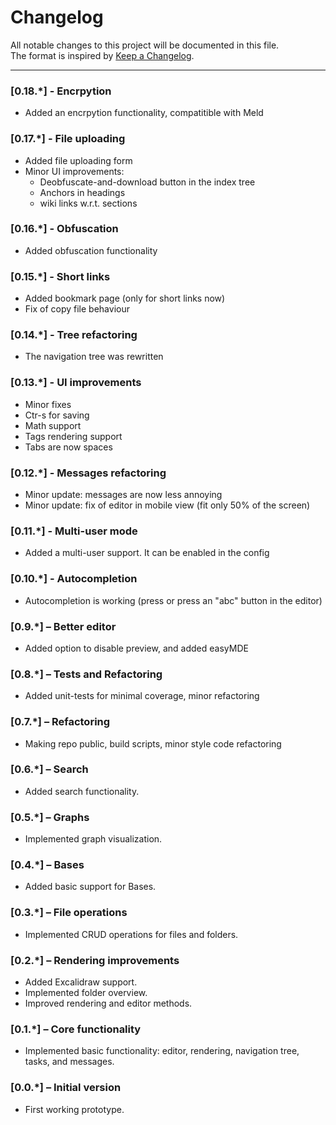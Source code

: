 # Changelog

All notable changes to this project will be documented in this file.  
The format is inspired by [Keep a Changelog](https://keepachangelog.com/en/1.0.0/).  

---
### [0.18.*] - Encrpytion
- Added an encrpytion functionality, compatitible with Meld

### [0.17.*] - File uploading
- Added file uploading form
- Minor UI improvements:
  - Deobfuscate-and-download button in the index tree
  - Anchors in headings
  - wiki links w.r.t. sections

### [0.16.*] - Obfuscation
- Added obfuscation functionality 

### [0.15.*] - Short links
- Added bookmark page (only for short links now)
- Fix of copy file behaviour 

### [0.14.*] - Tree refactoring
- The navigation tree was rewritten

### [0.13.*] - UI improvements
- Minor fixes
- Ctr-s for saving
- Math support 
- Tags rendering support
- Tabs are now spaces 

### [0.12.*] - Messages refactoring
- Minor update: messages are now less annoying
- Minor update: fix of editor in mobile view (fit only 50% of the screen)

### [0.11.*] - Multi-user mode
- Added a multi-user support. It can be enabled in the config

### [0.10.*] - Autocompletion
- Autocompletion is working (press <tab> or press an "abc" button in the editor)

### [0.9.*] – Better editor
- Added option to disable preview, and added easyMDE

### [0.8.*] – Tests and Refactoring
- Added unit-tests for minimal coverage, minor refactoring

### [0.7.*] – Refactoring
- Making repo public, build scripts, minor style code refactoring

### [0.6.*] – Search
- Added search functionality.

### [0.5.*] – Graphs
- Implemented graph visualization.

### [0.4.*] – Bases
- Added basic support for Bases.

### [0.3.*] – File operations
- Implemented CRUD operations for files and folders.

### [0.2.*] – Rendering improvements
- Added Excalidraw support.  
- Implemented folder overview.  
- Improved rendering and editor methods.

### [0.1.*] – Core functionality
- Implemented basic functionality: editor, rendering, navigation tree, tasks, and messages.

### [0.0.*] – Initial version
- First working prototype.
